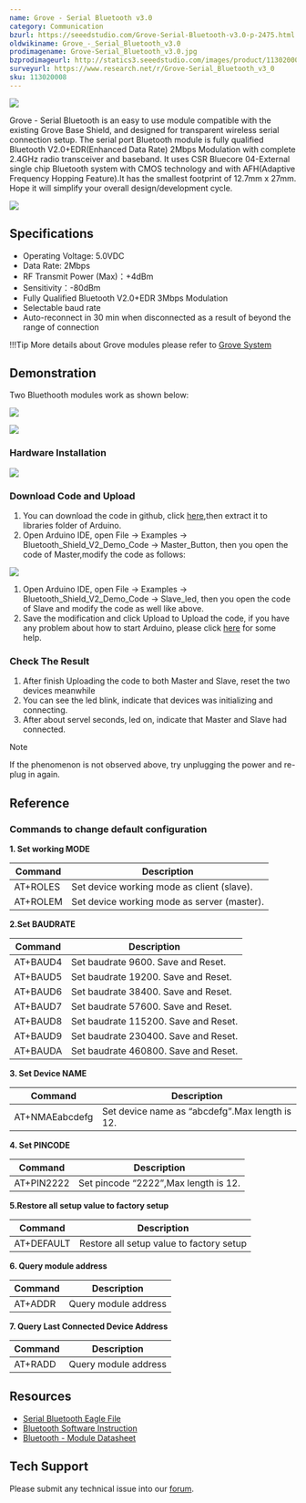 ```yaml
---
name: Grove - Serial Bluetooth v3.0
category: Communication
bzurl: https://seeedstudio.com/Grove-Serial-Bluetooth-v3.0-p-2475.html
oldwikiname: Grove_-_Serial_Bluetooth_v3.0‏‎
prodimagename: Grove-Serial_Bluetooth_v3.0.jpg
bzprodimageurl: http://statics3.seeedstudio.com/images/product/113020008 1.jpg
surveyurl: https://www.research.net/r/Grove-Serial_Bluetooth_v3_0
sku: 113020008
---
```


![](https://raw.githubusercontent.com/SeeedDocument/Grove-Serial_Bluetooth_v3.0/master/img/Grove-Serial_Bluetooth_v3.0.jpg)

Grove - Serial Bluetooth is an easy to use module compatible with the existing Grove Base Shield, and designed for transparent wireless serial connection setup. The serial port Bluetooth module is fully qualified Bluetooth V2.0+EDR(Enhanced Data Rate) 2Mbps Modulation with complete 2.4GHz radio transceiver and baseband. It uses CSR Bluecore 04-External single chip Bluetooth system with CMOS technology and with AFH(Adaptive Frequency Hopping Feature).It has the smallest footprint of 12.7mm x 27mm. Hope it will simplify your overall design/development cycle.

[![](https://raw.githubusercontent.com/SeeedDocument/common/master/Get_One_Now_Banner.png)](https://www.seeedstudio.com/Grove-Serial-Bluetooth-v3.0-p-2475.html)

Specifications
--------------

-   Operating Voltage: 5.0VDC
-   Data Rate: 2Mbps
-   RF Transmit Power (Max)：+4dBm
-   Sensitivity：-80dBm
-   Fully Qualified Bluetooth V2.0+EDR 3Mbps Modulation
-   Selectable baud rate
-   Auto-reconnect in 30 min when disconnected as a result of beyond the range of connection

!!!Tip
    More details about Grove modules please refer to [Grove System](http://wiki.seeedstudio.com/Grove_System/)
    
Demonstration
-------------

Two Bluethooth modules work as shown below:

![](https://raw.githubusercontent.com/SeeedDocument/Grove-Serial_Bluetooth_v3.0/master/img/Ppt5.JPG)

![](https://raw.githubusercontent.com/SeeedDocument/Grove-Serial_Bluetooth_v3.0/master/img/Ppt6.JPG)

### Hardware Installation

![](https://raw.githubusercontent.com/SeeedDocument/Grove-Serial_Bluetooth_v3.0/master/img/Grove_serial_bluetooth_3_.jpg.png)

### Download Code and Upload

1.  You can download the code in github, click [here](https://github.com/Seeed-Studio/Bluetooth_Shield_V2_Demo_Code/archive/master.zip),then extract it to libraries folder of Arduino.
2.  Open Arduino IDE, open File -> Examples -> Bluetooth_Shield_V2_Demo_Code -> Master_Button, then you open the code of Master,modify the code as follows:

![](https://raw.githubusercontent.com/SeeedDocument/Grove-Serial_Bluetooth_v3.0/master/img/Grove_serial_bluetooth_4_.jpg.png)

1.  Open Arduino IDE, open File -> Examples -> Bluetooth_Shield_V2_Demo_Code -> Slave_led, then you open the code of Slave and modify the code as well like above.
2.  Save the modification and click Upload to Upload the code, if you have any problem about how to start Arduino, please click [here](/Getting_Started_with_Seeeduino) for some help.

### Check The Result

1.  After finish Uploading the code to both Master and Slave, reset the two devices meanwhile
2.  You can see the led blink, indicate that devices was initializing and connecting.
3.  After about servel seconds, led on, indicate that Master and Slave had connected.

<div class="admonition note">
<p class="admonition-title">Note</p>
If the phenomenon is not observed above, try unplugging the power and re-plug in again.
</div>


Reference
---------

### Commands to change default configuration

**1. Set working MODE**

| Command  | Description                                 |
|----------|---------------------------------------------|
| AT+ROLES | Set device working mode as client (slave).  |
| AT+ROLEM | Set device working mode as server (master). |

**2.Set BAUDRATE**

| Command  | Description                                 |
|----------|---------------------------------------------|
| AT+BAUD4 | Set baudrate 9600. Save and Reset.  |
| AT+BAUD5 | Set baudrate 19200. Save and Reset.  |
| AT+BAUD6 | Set baudrate 38400. Save and Reset.  |
| AT+BAUD7 | Set baudrate 57600. Save and Reset.  |
| AT+BAUD8 | Set baudrate 115200. Save and Reset.  |
| AT+BAUD9 | Set baudrate 230400. Save and Reset.  |
| AT+BAUDA | Set baudrate 460800. Save and Reset.  |


**3. Set Device NAME**

| Command        | Description                                    |
|----------------|------------------------------------------------|
| AT+NMAEabcdefg | Set device name as “abcdefg”.Max length is 12. |

**4. Set PINCODE**

| Command    | Description                          |
|------------|--------------------------------------|
| AT+PIN2222 | Set pincode “2222”,Max length is 12. |

**5.Restore all setup value to factory setup**

| Command    | Description                              |
|------------|------------------------------------------|
| AT+DEFAULT | Restore all setup value to factory setup |

**6. Query module address**

| Command | Description          |
|---------|----------------------|
| AT+ADDR | Query module address |

**7. Query Last Connected Device Address**

| Command | Description          |
|---------|----------------------|
| AT+RADD | Query module address |


Resources
---------

-   [Serial Bluetooth Eagle File](https://raw.githubusercontent.com/SeeedDocument/Grove-Serial_Bluetooth_v3.0/master/res/Grove-Serial_Bluetooth_eagle_file.zip)
-   [Bluetooth Software Instruction](https://github.com/SeeedDocument/Bluetooth_Shield_V2/blob/master/res/Bluetooth_en.pdf)
-   [Bluetooth - Module Datasheet](https://raw.githubusercontent.com/SeeedDocument/Grove-Serial_Bluetooth_v3.0/master/res/Bluetooth_module.pdf)

<!-- This Markdown file was created from http://www.seeedstudio.com/wiki/Grove_-_Serial_Bluetooth_v3.0 -->

## Tech Support
Please submit any technical issue into our [forum](http://forum.seeedstudio.com/). 